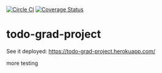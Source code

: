 [![Circle CI](https://circleci.com/gh/DavidThomasSL/todo-grad-project/tree/master.svg?style=svg)](https://circleci.com/gh/DavidThomasSL/todo-grad-project/tree/master) [![Coverage Status](https://coveralls.io/repos/DavidThomasSL/todo-grad-project/badge.svg)](https://coveralls.io/r/DavidThomasSL/todo-grad-project)

# todo-grad-project

See it deployed: https://todo-grad-project.herokuapp.com/

more testing
